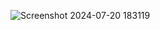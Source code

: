 ![Screenshot 2024-07-20 183119](https://github.com/user-attachments/assets/58ba9f65-df7b-4458-9e2e-7ff2529a0d50)
